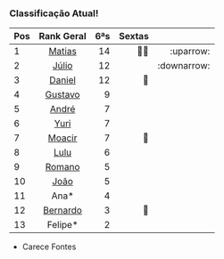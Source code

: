 ### Classificação Atual!

|Pos| Rank Geral      |6ªs    | Sextas ||
|:--|:--------: |---:| ---:|---:|
| 1 | [Matias](https://www.linkedin.com/in/deandreamatias/)                         | 14 |:basketball::basketball:|:uparrow:|
| 2 | [Júlio](https://www.linkedin.com/in/juliolpiva/)                              | 12 ||:downarrow:|
| 3 | [Daniel](https://www.linkedin.com/in/mrdanielfsch/)                           | 12 |:basketball:||
| 4 | [Gustavo](https://www.linkedin.com/in/gustavo-deitos-bernardini-370264145/)   | 9 |||
| 5 | [André](https://github.com/Milack27)                                          | 7 || |
| 6 | [Yuri](https://www.linkedin.com/in/yuri-juppa-3285bb124/)                     | 7 |||
| 7 | [Moacir](https://www.linkedin.com/in/moacirosa/)                              | 7 |:basketball:||
| 8 | [Lulu](https://www.linkedin.com/in/luis-felipe-90666758)                      | 6 |||
| 9| [Romano](https://www.linkedin.com/in/romanosw/)                                | 5 || | 
| 10| [João](https://www.linkedin.com/in/jo%C3%A3o-pedro-dos-reis-8923b0a9/)        | 5 |||
| 11 | Ana*                                                                         | 4 |||
| 12| [Bernardo](https://www.linkedin.com/in/bhpmurta/)                             | 3 |:basketball:||
| 13| Felipe*                                                                       | 2 ||||
 * Carece Fontes


